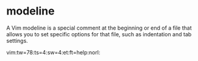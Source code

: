 # modeline

A Vim modeline is a special comment at the beginning or end of a file that allows you to set specific options for that file, such as indentation and tab settings.

 vim:tw=78:ts=4:sw=4:et:ft=help:norl:

